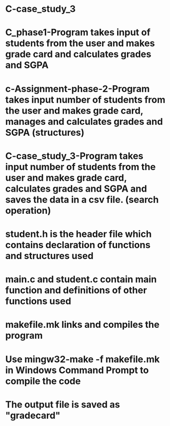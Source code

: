 # C-case_study_3
# C_phase1-Program takes input of students from the user and makes grade card and calculates grades and SGPA
# c-Assignment-phase-2-Program takes input number of students from the user and makes grade card, manages and calculates grades and SGPA (structures)
# C-case_study_3-Program takes input number of students from the user and makes grade card, calculates grades and SGPA and saves the data in a csv file. (search operation)
# student.h is the header file which contains declaration of functions and structures used
# main.c and student.c contain main function and definitions of other functions used
# makefile.mk links and compiles the program
# Use mingw32-make -f makefile.mk in Windows Command Prompt to compile the code
# The output file is saved as "gradecard"
